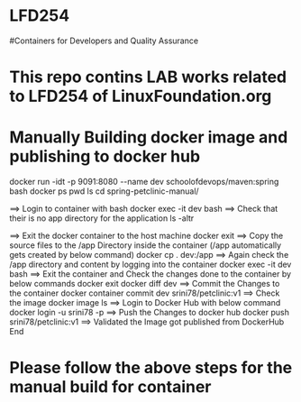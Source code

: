 # LFD254
#Containers for Developers and Quality Assurance
# This repo contins LAB works related to LFD254 of LinuxFoundation.org

# Manually Building docker image and publishing to docker hub
docker run -idt -p 9091:8080 --name dev schoolofdevops/maven:spring bash 
docker ps
pwd
ls
cd spring-petclinic-manual/

==> Login to container with bash
docker exec -it dev bash
==> Check that their is no app directory for the application
ls -altr 

==> Exit the docker container to the host machine
docker exit
==> Copy the source files to the /app Directory inside the container (/app automatically gets created by below command)
docker cp . dev:/app
==> Again check the /app directory and content by logging into the container
docker exec -it dev bash 
==> Exit the container and Check the changes done to the container by below commands
docker exit
docker diff dev
==> Commit the Changes to the container 
docker container commit dev srini78/petclinic:v1
==> Check the image
docker image ls
==> Login to Docker Hub with below command
docker login -u srini78 -p <password> 
==> Push the Changes to docker hub
docker push srini78/petclinic:v1
==> Validated the Image got published from DockerHub End

# Please follow the above steps for the manual build for container

